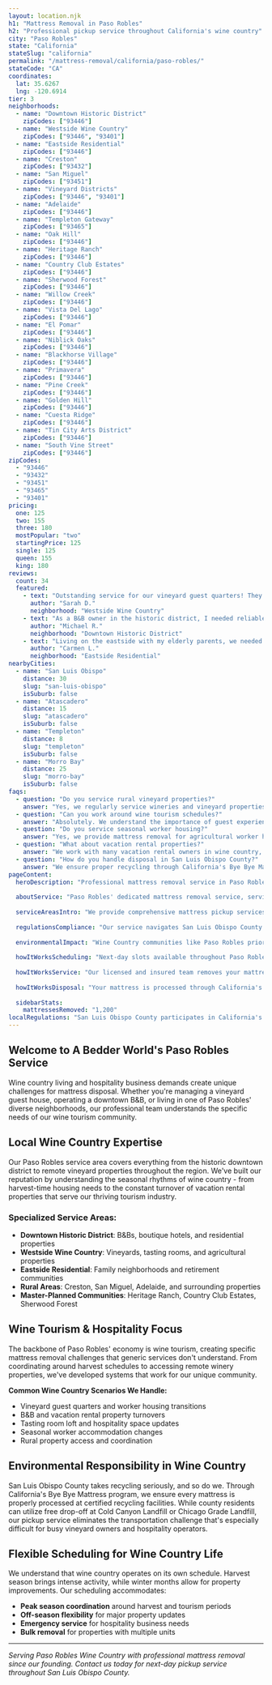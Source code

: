 ```yaml
---
layout: location.njk
h1: "Mattress Removal in Paso Robles"
h2: "Professional pickup service throughout California's wine country"
city: "Paso Robles"
state: "California"
stateSlug: "california"
permalink: "/mattress-removal/california/paso-robles/"
stateCode: "CA"
coordinates:
  lat: 35.6267
  lng: -120.6914
tier: 3
neighborhoods:
  - name: "Downtown Historic District"
    zipCodes: ["93446"]
  - name: "Westside Wine Country"
    zipCodes: ["93446", "93401"]
  - name: "Eastside Residential" 
    zipCodes: ["93446"]
  - name: "Creston"
    zipCodes: ["93432"]
  - name: "San Miguel"
    zipCodes: ["93451"]
  - name: "Vineyard Districts"
    zipCodes: ["93446", "93401"]
  - name: "Adelaide"
    zipCodes: ["93446"]
  - name: "Templeton Gateway"
    zipCodes: ["93465"]
  - name: "Oak Hill"
    zipCodes: ["93446"]
  - name: "Heritage Ranch"
    zipCodes: ["93446"]
  - name: "Country Club Estates"
    zipCodes: ["93446"]
  - name: "Sherwood Forest"
    zipCodes: ["93446"]
  - name: "Willow Creek"
    zipCodes: ["93446"]
  - name: "Vista Del Lago"
    zipCodes: ["93446"]
  - name: "El Pomar"
    zipCodes: ["93446"]
  - name: "Niblick Oaks"
    zipCodes: ["93446"]
  - name: "Blackhorse Village"
    zipCodes: ["93446"]
  - name: "Primavera"
    zipCodes: ["93446"]
  - name: "Pine Creek"
    zipCodes: ["93446"]
  - name: "Golden Hill"
    zipCodes: ["93446"]
  - name: "Cuesta Ridge"
    zipCodes: ["93446"]
  - name: "Tin City Arts District"
    zipCodes: ["93446"]
  - name: "South Vine Street"
    zipCodes: ["93446"]
zipCodes:
  - "93446"
  - "93432"
  - "93451"
  - "93465"
  - "93401"
pricing:
  one: 125
  two: 155
  three: 180
  mostPopular: "two"
  startingPrice: 125
  single: 125
  queen: 155
  king: 180
reviews:
  count: 34
  featured:
    - text: "Outstanding service for our vineyard guest quarters! They navigated our rural winery road perfectly and handled the removal from our tasting room loft with care."
      author: "Sarah D."
      neighborhood: "Westside Wine Country"
    - text: "As a B&B owner in the historic district, I needed reliable service for multiple mattresses. They arrived on time and kept our guests' experience undisturbed."
      author: "Michael R."
      neighborhood: "Downtown Historic District"
    - text: "Living on the eastside with my elderly parents, we needed help moving heavy mattresses from upstairs. Professional, respectful, and reasonably priced."
      author: "Carmen L."
      neighborhood: "Eastside Residential"
nearbyCities:
  - name: "San Luis Obispo"
    distance: 30
    slug: "san-luis-obispo"
    isSuburb: false
  - name: "Atascadero"
    distance: 15
    slug: "atascadero"
    isSuburb: false
  - name: "Templeton"
    distance: 8
    slug: "templeton"
    isSuburb: false
  - name: "Morro Bay"
    distance: 25
    slug: "morro-bay"
    isSuburb: false
faqs:
  - question: "Do you service rural vineyard properties?"
    answer: "Yes, we regularly service wineries and vineyard properties throughout the Paso Robles AVA. Our team is experienced with rural roads and can coordinate access with property managers."
  - question: "Can you work around wine tourism schedules?"
    answer: "Absolutely. We understand the importance of guest experiences and can schedule pickups to minimize disruption to tasting room operations, B&B turnovers, and special events."
  - question: "Do you service seasonal worker housing?"
    answer: "Yes, we provide mattress removal for agricultural worker housing, understanding the unique needs of seasonal accommodations and harvest-time transitions."
  - question: "What about vacation rental properties?"
    answer: "We work with many vacation rental owners in wine country, offering flexible scheduling for property turnovers and understanding the quick turnaround needs of hospitality businesses."
  - question: "How do you handle disposal in San Luis Obispo County?"
    answer: "We ensure proper recycling through California's Bye Bye Mattress program and work with certified facilities throughout the Central Coast region."
pageContent:
  heroDescription: "Professional mattress removal service in Paso Robles Wine Country. Next-day pickup throughout San Luis Obispo County  Licensed team serving wineries, B&Bs, vacation rentals, and residential customers with flexible scheduling around harvest seasons and tourism demands."
  
  aboutService: "Paso Robles' dedicated mattress removal service, serving California's Premier Wine Country with hospitality-focused expertise since 2011. From vineyard guest quarters and tasting room lofts to B&B properties and vacation rentals, we provide expert mattress pickup throughout this thriving tourism destination, ensuring responsible disposal while maintaining full compliance with San Luis Obispo County regulations. Our Paso Robles team specializes in navigating the unique challenges of wine country hospitality, from coordinating around harvest schedules and guest turnovers to accessing remote winery properties and managing seasonal worker housing transitions. We work with local recycling facilities and California's Bye Bye Mattress program to ensure your old mattress is disposed of responsibly, supporting both environmental stewardship and the sustainable tourism that drives Paso Robles' economy."
  
  serviceAreasIntro: "We provide comprehensive mattress pickup services throughout the greater Paso Robles area, covering all wine country communities from downtown historic district to remote vineyard properties:"
  
  regulationsCompliance: "Our service navigates San Luis Obispo County's waste management requirements seamlessly, ensuring compliance with both residential and commercial hospitality regulations. With Paso Robles' wine tourism industry requiring quick property turnovers and high cleanliness standards, we coordinate with property managers, housekeeping services, and hospitality businesses to provide professional mattress removal that maintains your guest experience and business reputation. Our team understands agricultural zoning requirements for vineyard properties and ADU regulations for seasonal worker housing."
  
  environmentalImpact: "Wine Country communities like Paso Robles prioritize environmental stewardship that protects both the tourism industry and agricultural operations. Each mattress we process diverts approximately 40 pounds of materials from San Luis Obispo County landfills through certified recycling facilities. Steel springs go to metal recycling, foam becomes carpet padding, and cotton becomes industrial textiles. This directly supports county waste diversion goals while protecting the natural beauty and sustainability credentials that attract visitors to Paso Robles Wine Country. Proper disposal also prevents illegal dumping that could impact the pristine vineyard landscapes and rural roads that define our region."
  
  howItWorksScheduling: "Next-day slots available throughout Paso Robles and San Luis Obispo County. We'll confirm via text message and coordinate around wine tourism schedules, harvest operations, B&B turnovers, and vacation rental check-ins to ensure seamless service."
  
  howItWorksService: "Our licensed and insured team removes your mattress from anywhere on your property, handles all county-required preparation, and navigates Paso Robles' unique challenges including rural winery access roads, multi-story tasting room facilities, B&B guest room logistics, and coordination with hospitality staff and vineyard management."
  
  howItWorksDisposal: "Your mattress is processed through California's Bye Bye Mattress program or certified recycling facilities for responsible material recovery, supporting both environmental goals and the sustainable tourism that makes Paso Robles a leading wine destination."
  
  sidebarStats:
    mattressesRemoved: "1,200"
localRegulations: "San Luis Obispo County participates in California's comprehensive mattress recycling program. Local facilities include Paso Robles Landfill ($13 per mattress), Cold Canyon Landfill (free drop-off), and Chicago Grade Landfill (free drop-off). Wine country properties must comply with agricultural zoning regulations, and ADU construction for seasonal workers cannot utilize mattresses for short-term rentals per current Paso Robles ordinances."
---
```



## Welcome to A Bedder World's Paso Robles Service

Wine country living and hospitality business demands create unique challenges for mattress disposal. Whether you're managing a vineyard guest house, operating a downtown B&B, or living in one of Paso Robles' diverse neighborhoods, our professional team understands the specific needs of our wine tourism community.

## Local Wine Country Expertise

Our Paso Robles service area covers everything from the historic downtown district to remote vineyard properties throughout the region. We've built our reputation by understanding the seasonal rhythms of wine country - from harvest-time housing needs to the constant turnover of vacation rental properties that serve our thriving tourism industry.

### Specialized Service Areas:
- **Downtown Historic District**: B&Bs, boutique hotels, and residential properties
- **Westside Wine Country**: Vineyards, tasting rooms, and agricultural properties  
- **Eastside Residential**: Family neighborhoods and retirement communities
- **Rural Areas**: Creston, San Miguel, Adelaide, and surrounding properties
- **Master-Planned Communities**: Heritage Ranch, Country Club Estates, Sherwood Forest

## Wine Tourism & Hospitality Focus

The backbone of Paso Robles' economy is wine tourism, creating specific mattress removal challenges that generic services don't understand. From coordinating around harvest schedules to accessing remote winery properties, we've developed systems that work for our unique community.

**Common Wine Country Scenarios We Handle:**
- Vineyard guest quarters and worker housing transitions
- B&B and vacation rental property turnovers
- Tasting room loft and hospitality space updates
- Seasonal worker accommodation changes
- Rural property access and coordination

## Environmental Responsibility in Wine Country

San Luis Obispo County takes recycling seriously, and so do we. Through California's Bye Bye Mattress program, we ensure every mattress is properly processed at certified recycling facilities. While county residents can utilize free drop-off at Cold Canyon Landfill or Chicago Grade Landfill, our pickup service eliminates the transportation challenge that's especially difficult for busy vineyard owners and hospitality operators.

## Flexible Scheduling for Wine Country Life

We understand that wine country operates on its own schedule. Harvest season brings intense activity, while winter months allow for property improvements. Our scheduling accommodates:

- **Peak season coordination** around harvest and tourism periods
- **Off-season flexibility** for major property updates
- **Emergency service** for hospitality business needs
- **Bulk removal** for properties with multiple units

---

*Serving Paso Robles Wine Country with professional mattress removal since our founding. Contact us today for next-day pickup service throughout San Luis Obispo County.*